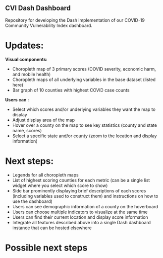 ## CVI Dash Dashboard 

Repository for developing the Dash implementation of our COVID-19 Community Vulnerability Index dashboard.

# Updates:
**Visual components:**

- Choropleth map of 3 primary scores (COVID severity, economic harm, and mobile health)
- Choropleth maps of all underlying variables in the base dataset (listed here)
- Bar graph of 10 counties with highest COVID case counts

**Users can :**

- Select which scores and/or underlying variables they want the map to display
- Adjust display area of the map
- Hover over a county on the map to see key statistics (county and state name, scores)
- Select a specific state and/or county (zoom to the location and display information)

# Next steps:
- Legends for all choropleth maps
- List of highest scoring counties for each metric (can be a single list widget where you select which score to show)
- Side bar prominently displaying brief descriptions of each scores (including variables used to construct them) and instructions on how to use the dashboard)
- Users can see demographic information of a county on the hoverboard
- Users can choose multiple indicators to visualize at the same time
- Users can find their current location and display score information
- Integrate all features described above into a single Dash dashboard instance that can be hosted elsewhere

# Possible next steps
